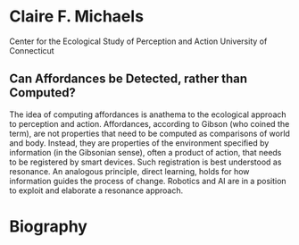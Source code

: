 # Claire F. Michaels
Center for the Ecological Study of Perception and Action
University of Connecticut

## Can Affordances be Detected, rather than Computed?

The idea of computing affordances is anathema to the ecological approach to perception and action. Affordances, according to Gibson (who coined the term), are not properties that need to be computed as comparisons of world and body. Instead, they are properties of the environment specified by information (in the Gibsonian sense), often a product of action, that needs to be registered by smart devices. Such registration is best understood as resonance. An analogous principle, direct learning, holds for how information guides the process of change. Robotics and AI are in a position to exploit and elaborate a resonance approach.

# Biography
